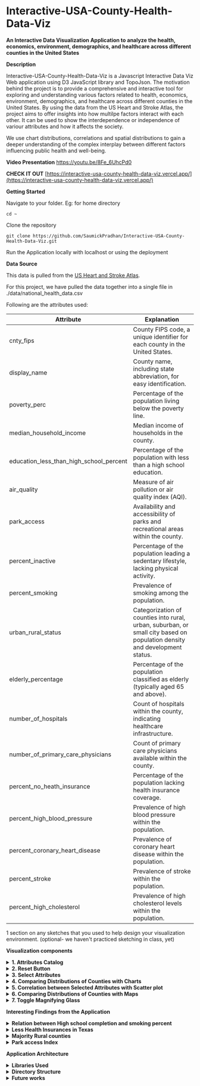 # Interactive-USA-County-Health-Data-Viz

**An Interactive Data Visualization Application to analyze the health, economics, environment, demographics, and healthcare across different counties in the United States**


**Description**

Interactive-USA-County-Health-Data-Viz is a Javascript Interactive Data Viz Web application using D3 JavaScript library and TopoJson. The motivation behind the project is to provide a comprehensive and interactive tool for exploring and understanding various factors related to health, economics, environment, demographics, and healthcare across different counties in the United States. By using the data from the US Heart and Stroke Atlas, the project aims to offer insights into how multilpe factors interact with each other. It can be used to show the interdependence or independence of variour attributes and how it affects the society. 

We use chart distributions, correlations and spatial distributions to gain a deeper understanding of the complex interplay between different factors influencing public health and well-being.



**Video Presentation**
https://youtu.be/8Fe_6UhcPd0

**CHECK IT OUT**
[https://interactive-usa-county-health-data-viz.vercel.app/](https://interactive-usa-county-health-data-viz.vercel.app/)


**Getting Started**

Navigate to your folder. Eg: for home directory

```
cd ~
```

Clone the repository

```
git clone https://github.com/SaumickPradhan/Interactive-USA-County-Health-Data-Viz.git
```

Run the Application locally with localhost or using the deployment

**Data Source**

This data is pulled from the [US Heart and Stroke Atlas](https://www.cdc.gov/dhdsp/maps/atlas/index.htm).

For this project, we have pulled the data together into a single file in ./data/national_health_data.csv

Following are the attributes used:



| Attribute                              | Explanation                                                                                       |
|----------------------------------------|---------------------------------------------------------------------------------------------------|
| cnty_fips                              | County FIPS code, a unique identifier for each county in the United States.                      |
| display_name                           | County name, including state abbreviation, for easy identification.                              |
| poverty_perc                           | Percentage of the population living below the poverty line.                                       |
| median_household_income                | Median income of households in the county.                                                        |
| education_less_than_high_school_percent| Percentage of the population with less than a high school education.                              |
| air_quality                            | Measure of air pollution or air quality index (AQI).                                              |
| park_access                           | Availability and accessibility of parks and recreational areas within the county.                  |
| percent_inactive                       | Percentage of the population leading a sedentary lifestyle, lacking physical activity.            |
| percent_smoking                       | Prevalence of smoking among the population.                                                       |
| urban_rural_status                    | Categorization of counties into rural, urban, suburban, or small city based on population density and development status. |
| elderly_percentage                    | Percentage of the population classified as elderly (typically aged 65 and above).                 |
| number_of_hospitals                   | Count of hospitals within the county, indicating healthcare infrastructure.                      |
| number_of_primary_care_physicians     | Count of primary care physicians available within the county.                                      |
| percent_no_heath_insurance            | Percentage of the population lacking health insurance coverage.                                    |
| percent_high_blood_pressure           | Prevalence of high blood pressure within the population.                                           |
| percent_coronary_heart_disease        | Prevalence of coronary heart disease within the population.                                        |
| percent_stroke                        | Prevalence of stroke within the population.                                                        |
| percent_high_cholesterol              | Prevalence of high cholesterol levels within the population.                                       |




1 section on any sketches that you used to help design your visualization environment.  (optional- we haven't practiced sketching in class, yet)


**Visualization components**

<details>
  <summary><b>1. Attributes Catalog</b> </summary>
  
  <b>We have a catalog with all the attributes along with their color keys</b>

<img width="868" alt="image" src="https://github.com/SaumickPradhan/Interactive-USA-County-Health-Data-Viz/assets/85262444/6e4334af-afe9-4c8e-b18d-7a96588f9856">
</details>


<details>
  <summary><b>2. Reset Button</b> </summary>
  
  <b>Rest button to refresh the attributes and re align the page</b>
  

<img width="164" alt="image" src="https://github.com/SaumickPradhan/Interactive-USA-County-Health-Data-Viz/assets/85262444/3b9a647e-6acb-4451-baef-3234e5ec47f4">

</details>


<details>
  <summary><b>3. Select Attributes</b> </summary>
  <b>Drop downs to select the attributes</b>

<img width="1135" alt="image" src="https://github.com/SaumickPradhan/Interactive-USA-County-Health-Data-Viz/assets/85262444/ce02fe2a-b0d8-422e-9a0a-1434340962a5">

</details>


<details>
  <summary><b>4. Comparing Distributions of Counties with Charts</b> </summary>
  <b>Using Histograms and Bar charts to show the data depending on the selected attribute</b>

<img width="1215" alt="image" src="https://github.com/SaumickPradhan/Interactive-USA-County-Health-Data-Viz/assets/85262444/6be3575b-f49c-4c62-99e0-546d5913d19c">

<img width="579" alt="image" src="https://github.com/SaumickPradhan/Interactive-USA-County-Health-Data-Viz/assets/85262444/39ab975c-60fa-40f9-b4b1-e4446e64ce99">

<details>
<summary><b>Details on Demand using Tool Tip</b></summary>
<b>Hovering over the charts will provide extra information about that data point</b>
<img width="607" alt="image" src="https://github.com/SaumickPradhan/Interactive-USA-County-Health-Data-Viz/assets/85262444/75254cba-953b-4b57-9f2d-e19d8b468691">
</details>

<details>
<summary><b>Brushing and Linking</b></summary>
<b>Selecting and dragging a section on the chart will lead to focusing the data on only a certain section on all other visualizations as well</b>
<img width="600" alt="image" src="https://github.com/SaumickPradhan/Interactive-USA-County-Health-Data-Viz/assets/85262444/e0bcbac8-880b-495b-b89f-818878d75390">

</details>
</details>


<details>
  <summary><b>5. Correlation between Selected Attributes with Scatter plot</b> </summary>
  <b>Using scatter plot to show the relation between the selected attributes</b>

<img width="680" alt="image" src="https://github.com/SaumickPradhan/Interactive-USA-County-Health-Data-Viz/assets/85262444/c2cfac8b-1fb8-4ef4-ad50-91c39d020406">

<details>
<summary><b>Details on Demand using Tool Tip</b></summary>
<b>Hovering over the plot will provide extra information about that data point</b>
<img width="672" alt="image" src="https://github.com/SaumickPradhan/Interactive-USA-County-Health-Data-Viz/assets/85262444/d0dd946b-f3aa-4737-8b0b-eb7bb6680f07">

</details>

<details>
<summary><b>Sliding Brushing and Linking</b></summary>
<b>Selecting and dragging a section on the plot will lead to focusing the data on only a certain section on all other visualizations as well</b>
<img width="655" alt="image" src="https://github.com/SaumickPradhan/Interactive-USA-County-Health-Data-Viz/assets/85262444/5ccfc229-45b3-4dcb-a58f-add9a3715750">

</details>
</details>



<details>
  <summary><b>6. Comparing Distributions of Counties with Maps</b> </summary>
  <b>Using two Side by Side Maps to compare the magnitude of the selected attributes in various USA counties along with a legend bar</b>

<img width="1325" alt="image" src="https://github.com/SaumickPradhan/Interactive-USA-County-Health-Data-Viz/assets/85262444/067a925f-5e86-4826-a2f0-7566eba6bb4a">

<details>
<summary><b>Details on Demand using Tool Tip</b></summary>
<b>Hovering over the maps will provide extra information about that data point</b>
<img width="567" alt="image" src="https://github.com/SaumickPradhan/Interactive-USA-County-Health-Data-Viz/assets/85262444/060217b6-f2e3-4fd5-ad44-75e7f519e9d0">
</details>

<details>
<summary><b>Brushing and Linking</b></summary>
<b>Selecting and dragging a section on the Map will lead to focusing the data on only a certain section on all the visualizations</b>
<img width="1282" alt="image" src="https://github.com/SaumickPradhan/Interactive-USA-County-Health-Data-Viz/assets/85262444/b56add0a-9faa-4910-8b8e-109fc9b23795">

</details>
</details>

<details>
<summary><b>7. Toggle Magnifying Glass</b></summary>
<b>The button helps magnify over a particular section of the map to see the counties</b>
<img width="264" alt="image" src="https://github.com/SaumickPradhan/Interactive-USA-County-Health-Data-Viz/assets/85262444/d1d8bbe7-5f6c-4c61-8640-d1802fca8ee7">
</details>


**Interesting Findings from the Application**

<details>
<summary><b>Relation between High school completion and smoking percent</b></summary>
<b>It is interesting to note that higher that counties with higher number of High school dropouts have a relative higher number of smoking percent</b>
<img width="681" alt="image" src="https://github.com/SaumickPradhan/Interactive-USA-County-Health-Data-Viz/assets/85262444/9f8f7ff4-b72c-415d-87fa-84e4eb149591">
</details>

<details>
<summary><b>Less Health Insurances in Texas</b></summary>
  
<b>Counties in Texas have less number of health insuraces as compared to other counties</b>
  
<img width="573" alt="image" src="https://github.com/SaumickPradhan/Interactive-USA-County-Health-Data-Viz/assets/85262444/6e5d9d25-b291-4235-96d4-12b7dad80c13">
</details>

<details>
<summary><b>Majority Rural counties</b></summary>
<b>Majority of the counties are rural, especially in Central USA</b>
  
<img width="559" alt="image" src="https://github.com/SaumickPradhan/Interactive-USA-County-Health-Data-Viz/assets/85262444/ed2d689b-023d-40b6-be4e-2c281ab58cdf">
  <img width="614" alt="image" src="https://github.com/SaumickPradhan/Interactive-USA-County-Health-Data-Viz/assets/85262444/fe69bbb1-405b-4a4f-a7cf-75cda321ded7">

</details>


<details>
<summary><b>Park access Index</b></summary>
<b>The western part of USA has a lot of Park access index. This sounds correct, given the vast open land and national parks in this area.</b>
  
<img width="573" alt="image" src="https://github.com/SaumickPradhan/Interactive-USA-County-Health-Data-Viz/assets/85262444/6c030b71-1881-405a-9cdf-9d45617e5106">

</details>



**Application Architecture**

<details>
<summary><b>Libraries Used</b></summary>
- [Javascript D3](https://d3js.org/)
- [TopoJson](https://github.com/topojson/us-atlas)
- Counties-10m.json for Choropleth maps
</details>

<details>
<summary><b>Directory Structure</b></summary>

<b>Every .js file has class that we instantiate in main.js</b>
  
- CSS

  - style.css: ALl the styling for index.html
    
- data

  - attributes.json: All feature attributes stored here with color and label in json format
 
  - counties-10m.json: Used in choropleth, from online resource.
 
  - national_health_data.csv: Pre processed dataset
    
- js
  
  - choropleth.js: File with choropleth class and all its brushing and tooltip functions
    
  - d3.v6.min.js: D3 file
    
  - histoBarChart.js : File with class for combinedChart which helps create distribution charts based on attribute chart type and all its brushing and tooltip functions
    
  - main.js: The runner file for all .js classes. It does all the data preprocessing and object instantiation of classes. It also have error handling capabilities.
    
  - scatterplot.js: File with scatterplot class and all its brushing and tooltip functions
    
  - topojson.v3.js: Used for choropleth
    
index.html: Runner page

README.md



</details>



<details>
<summary><b>Future works</b></summary>
<b>1. </b> Tracking changes in attributes for each type of county category

<b>2. </b> Creating functions for brushing and tool tip for code resuability 

<b>3. </b> Improve styling and spacing in the page
  
</details>







